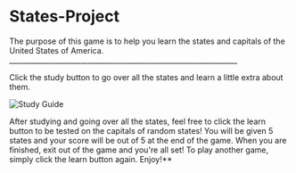 # States-Project

The purpose of this game is to help you learn the states and capitals 
of the United States of America. 
________________________________________________________________</br>

Click the study button to go over all the states and learn a little extra 
about them. </br>

![Study Guide](States-Project/study.gif)

After studying and going over all the states, feel free to click the learn 
button to be tested on the capitals of random states! You will be given 
5 states and your score will be out of 5 at the end of the game. 
When you are finished, exit out of the game and you're all set! 
To play another game, simply click the learn button again. Enjoy!**
